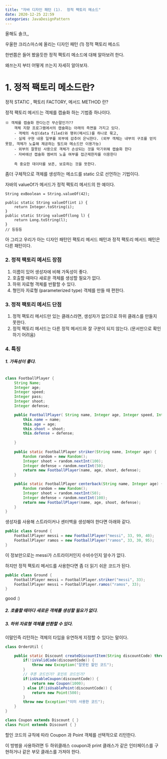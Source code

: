 ```yaml
---
title: "자바 디자인 패턴 (1).  정적 팩토리 메소드"
date: 2020-12-25 22:59
categories: JavaDesignPattern
---
```


올해도 솔크,, 

우울한 크리스마스에 올리는 디자인 패턴 (1)  정적 팩토리 메소드

한번쯤은 들어 봤을듯한 정적 팩토리 메소드에 대해 알아보려 한다.

왜쓰는지 부터 어떻게 쓰는지 자세히 알아보자.

# 1. 정적 팩토리 메소드란?

정적 STATIC , 팩토리 FACTORY, 메서드 METHOD 란?

정적 팩토리 메서드는 객체를 캡슐화 하는 기법중 하나이다.
```
※ 객체를 캡슐화 한다는건 무슨말인가?? 
    객체 지향 프로그램에서의 캡슐화는 아래의 측면을 가지고 있다.
    - 객체의 속성(data filed)와 행위(메서드)를 하나로 묶고,
    - 실제 구현 내용 일부를 외부에 감추어 은닉한다. (외부 객체는 내부의 구조를 얻지 못함, 객체가 노출해 제공하는 필드와 메소드만 이용가능)
    - 외부의 잘못된 사용으로 객체가 손상되는 것을 막기위해 캡슐화 한다
    - 자바에선 캡슐화 멤버의 노출 여부를 접근제한자를 이용한다
    
    즉 중요한 데이터를 보존, 보호하는 것을 뜻한다.
```

좀더 구체적으로 객체를 생성하는 메소드를 static 으로 선언하는 기법이다.

자바의 valueOf가 메서드가 정적 팩토리 메서드의 한 예이다.

```
String exBoolean = String.valueOf(42);
                                                                                           
public static String valueOf(int i) {
    return Integer.toString(i);
}
public static String valueOf(long l) {
    return Long.toString(l);
}
// 등등등
```

아 그리고 우리가 아는 디자인 패턴인 팩토리 메서드 패턴과 정적 팩토리 메서드 패턴은 다른 패턴이다.

### 2. 정적 팩토리 메서드 장점
1. 이름이 있어 생성자에 비해 가독성이 좋다.
2. 호출할 때마다 새로운 객체를 생성할 필요가 없다.
3. 하위 자료형 객체를 반활할 수 있다.
4. 형인자 자료형 (parameterized type) 객체를 만들 때 편한다.

### 3. 정적 팩토리 메서드 단점
1. 정적 팩토리 메서드만 있는 클래스라면, 생성자가 없으므로 하위 클래스를 만들지 못한다.
2. 정적 팩토리 메서드는 다른 정적 메서드와 잘 구분이 되지 않는다. (문서만으로 확인하기 어려움)

### 4. 특징

##### 1. 가독성이 좋다.
```java

class FootballPlayer {
    String Name;
    Integer age;
    Integer speed;
    Integer pass;
    Integer shoot;
    Integer defense;

    public FootballPlayer( String name, Integer age, Integer speed, Integer pass, Integer shoot, Integer defense) {
        this.name = name;
        this.age = age;
        this.shoot = shoot;
        this.defense = defense;
        
    }
    
    public static FootballPlayer striker(String name, Integer age) {
        Random random = new Random();
        Integer shoot = random.nextInt(100);
        Integer defense = random.nextInt(50);        
        return new FootballPlayer(name, age, shoot, defense);                
    }

    public static FootballPlayer centerback(String name, Integer age) {
        Random random = new Random();
        Integer shoot = random.nextInt(50);
        Integer defense = random.nextInt(100);
        return new FootballPlayer(name, age, shoot, defense);
    }
}
```
생성자를 사용해 스트라이커나 센터백을 생성해야 한다면 아래와 같다.
```java
public class Ground {
    FootballPlayer messi = new FootballPlayer("messi", 33, 99, 40);
    FootballPlayer ramos = new FootballPlayer("ramos", 33, 30, 95);
}
```
이 정보만으로는 messi가 스트라이커인지 수비수인지 알수가 없다.

하지만 정적 팩토리 메서드를 사용한다면 좀 더 읽기 쉬운 코드가 된다.

```java
public class Ground {
    FootballPlayer messi = FootballPlayer.striker("messi", 33);
    FootballPlayer messi = FootballPlayer.ramos("ramos", 33);
}
```

good :) 

##### 2. 호출할 때마다 새로운 객체를 생성할 필요가 없다.

##### 3. 하위 자료형 객체를 반환할 수 있다.

이말인즉 리턴하는 객체의 타입을 유연하게 지정할 수 있다는 말이다.

```java
class OrderUtil {

    public static Discount createDiscountItem(String discountCode) throws Exception {
        if(!isValidCode(discountCode)) {
            throw new Exception("잘못된 할인 코드");
        }
        // 쿠폰 코드인가? 포인트 코드인가?
        if(isUsableCoupon(discountCode)) {
            return new Coupon(1000);
        } else if(isUsablePoint(discountCode)) {
            return new Point(500);
        }
        throw new Exception("이미 사용한 코드");
    }
}

class Coupon extends Discount { }
class Point extends Discount { }
```

할인 코드의 규칙에 따라 Coupon 과 Point 객체를 선택적으로 리턴한다.

이 방벙을 사용하려면 두 하위클래스 coupon과 print 클래스가 같은 인터페이스를 구현하거나 같은 부모 클래스를 가져야 한다.

